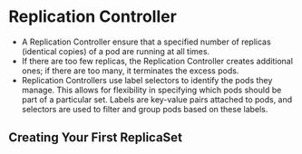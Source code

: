 # Replication Controller
- A Replication Controller ensure that a specified number of replicas (identical copies) of a pod are running at all times.
- If there are too few replicas, the Replication Controller creates additional ones; if there are too many, it terminates the excess pods.
- Replication Controllers use label selectors to identify the pods they manage. This allows for flexibility in specifying which pods should be part of a particular set. Labels are key-value pairs attached to pods, and selectors are used to filter and group pods based on these labels.
## Creating Your First ReplicaSet
